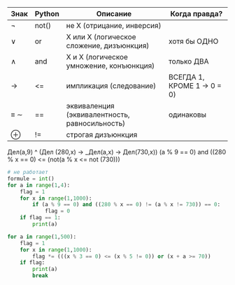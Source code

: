 | Знак | Python | Описание | Когда правда? |
|---|---|---|----|
| ¬ | not() | не X (отрицание, инверсия) | |
| ∨ | or | X или X (логическое сложение, дизъюнкция) | хотя бы ОДНО |
| ∧ | and | X и X (логическое умножение, конъюнкция) | только ДВА |
| → | <= | импликация (следование) | ВСЕГДА 1, КРОМЕ 1 -> 0 = 0) | |
| ≡ ∼ | == | эквиваленция (эквивалентность, равносильность) | одинаковы |
| ⊕ | != | строгая дизъюнкция | |


Дел(a,9) ^ (Дел (280,x) → _Дел(a,x) → Дел(730,x)) (a % 9 == 0) and ((280 % x == 0) <= (not(a % x <= not (730)))
```python
# не работает
formule = int()
for a in range(1,4):
    flag = 1
    for x in range(1,1000):
        if (a % 9 == 0) and ((280 % x == 0) != (a % x != 730)) == 0:
            flag = 0
    if flag == 1:
        print(a)
```

```python
for a in range(1,500):
    flag = 1
    for x in range(1,1000):
        flag *= (((x % 3 == 0) <= (x % 5 != 0)) or (x + a >= 70))
    if flag:
        print(a)
        break
```
